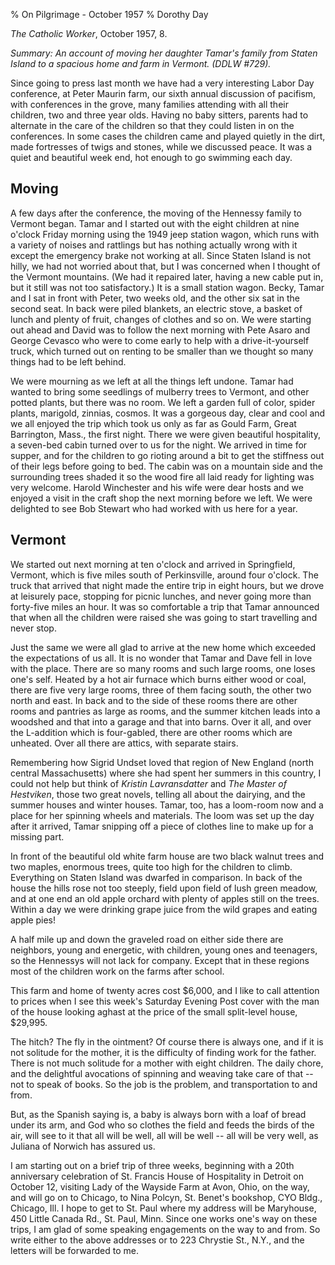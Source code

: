 % On Pilgrimage - October 1957
% Dorothy Day

*The Catholic Worker*, October 1957, 8.

*Summary: An account of moving her daughter Tamar's family from Staten
Island to a spacious home and farm in Vermont. (DDLW \#729).*

Since going to press last month we have had a very interesting Labor Day
conference, at Peter Maurin farm, our sixth annual discussion of
pacifism, with conferences in the grove, many families attending with
all their children, two and three year olds. Having no baby sitters,
parents had to alternate in the care of the children so that they could
listen in on the conferences. In some cases the children came and played
quietly in the dirt, made fortresses of twigs and stones, while we
discussed peace. It was a quiet and beautiful week end, hot enough to go
swimming each day.

Moving
------

A few days after the conference, the moving of the Hennessy family to
Vermont began. Tamar and I started out with the eight children at nine
o'clock Friday morning using the 1949 jeep station wagon, which runs
with a variety of noises and rattlings but has nothing actually wrong
with it except the emergency brake not working at all. Since Staten
Island is not hilly, we had not worried about that, but I was concerned
when I thought of the Vermont mountains. (We had it repaired later,
having a new cable put in, but it still was not too satisfactory.) It is
a small station wagon. Becky, Tamar and I sat in front with Peter, two
weeks old, and the other six sat in the second seat. In back were piled
blankets, an electric stove, a basket of lunch and plenty of fruit,
changes of clothes and so on. We were starting out ahead and David was
to follow the next morning with Pete Asaro and George Cevasco who were
to come early to help with a drive-it-yourself truck, which turned out
on renting to be smaller than we thought so many things had to be left
behind.

We were mourning as we left at all the things left undone. Tamar had
wanted to bring some seedlings of mulberry trees to Vermont, and other
potted plants, but there was no room. We left a garden full of color,
spider plants, marigold, zinnias, cosmos. It was a gorgeous day, clear
and cool and we all enjoyed the trip which took us only as far as Gould
Farm, Great Barrington, Mass., the first night. There we were given
beautiful hospitality, a seven-bed cabin turned over to us for the
night. We arrived in time for supper, and for the children to go rioting
around a bit to get the stiffness out of their legs before going to bed.
The cabin was on a mountain side and the surrounding trees shaded it so
the wood fire all laid ready for lighting was very welcome. Harold
Winchester and his wife were dear hosts and we enjoyed a visit in the
craft shop the next morning before we left. We were delighted to see Bob
Stewart who had worked with us here for a year.

Vermont
-------

We started out next morning at ten o'clock and arrived in Springfield,
Vermont, which is five miles south of Perkinsville, around four o'clock.
The truck that arrived that night made the entire trip in eight hours,
but we drove at leisurely pace, stopping for picnic lunches, and never
going more than forty-five miles an hour. It was so comfortable a trip
that Tamar announced that when all the children were raised she was
going to start travelling and never stop.

Just the same we were all glad to arrive at the new home which exceeded
the expectations of us all. It is no wonder that Tamar and Dave fell in
love with the place. There are so many rooms and such large rooms, one
loses one's self. Heated by a hot air furnace which burns either wood or
coal, there are five very large rooms, three of them facing south, the
other two north and east. In back and to the side of these rooms there
are other rooms and pantries as large as rooms, and the summer kitchen
leads into a woodshed and that into a garage and that into barns. Over
it all, and over the L-addition which is four-gabled, there are other
rooms which are unheated. Over all there are attics, with separate
stairs.

Remembering how Sigrid Undset loved that region of New England (north
central Massachusetts) where she had spent her summers in this country,
I could not help but think of *Kristin Lavransdatter* and *The Master of
Hestviken*, those two great novels, telling all about the dairying, and
the summer houses and winter houses. Tamar, too, has a loom-room now and
a place for her spinning wheels and materials. The loom was set up the
day after it arrived, Tamar snipping off a piece of clothes line to make
up for a missing part.

In front of the beautiful old white farm house are two black walnut
trees and two maples, enormous trees, quite too high for the children to
climb. Everything on Staten Island was dwarfed in comparison. In back of
the house the hills rose not too steeply, field upon field of lush green
meadow, and at one end an old apple orchard with plenty of apples still
on the trees. Within a day we were drinking grape juice from the wild
grapes and eating apple pies!

A half mile up and down the graveled road on either side there are
neighbors, young and energetic, with children, young ones and teenagers,
so the Hennessys will not lack for company. Except that in these regions
most of the children work on the farms after school.

This farm and home of twenty acres cost $6,000, and I like to call
attention to prices when I see this week's Saturday Evening Post cover
with the man of the house looking aghast at the price of the small
split-level house, $29,995.

The hitch? The fly in the ointment? Of course there is always one, and
if it is not solitude for the mother, it is the difficulty of finding
work for the father. There is not much solitude for a mother with eight
children. The daily chore, and the delightful avocations of spinning and
weaving take care of that -- not to speak of books. So the job is the
problem, and transportation to and from.

But, as the Spanish saying is, a baby is always born with a loaf of
bread under its arm, and God who so clothes the field and feeds the
birds of the air, will see to it that all will be well, all will be well
-- all will be very well, as Juliana of Norwich has assured us.

I am starting out on a brief trip of three weeks, beginning with a 20th
anniversary celebration of St. Francis House of Hospitality in Detroit
on October 12, visiting Lady of the Wayside Farm at Avon, Ohio, on the
way, and will go on to Chicago, to Nina Polcyn, St. Benet's bookshop,
CYO Bldg., Chicago, Ill. I hope to get to St. Paul where my address will
be Maryhouse, 450 Little Canada Rd., St. Paul, Minn. Since one works
one's way on these trips, I am glad of some speaking engagements on the
way to and from. So write either to the above addresses or to 223
Chrystie St., N.Y., and the letters will be forwarded to me.
